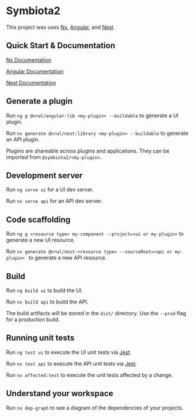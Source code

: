 # Symbiota2

This project was uses [Nx](https://nx.dev), [Angular](https://angular.io), and [Nest](https://nestjs.com).

## Quick Start & Documentation

[Nx Documentation](https://nx.dev/angular)

[Angular Documentation](https://angular.io/docs)

[Nest Documentation](https://docs.nestjs.com/)

## Generate a plugin

Run `ng g @nrwl/angular:lib <my-plugin> --buildable` to generate a UI plugin.

Run `nx generate @nrwl/nest:library <my-plugin> --buildable` to generate an API plugin.

Plugins are shareable across plugins and applications. They can be imported from `@symbiota2/<my-plugin>`.

## Development server

Run `ng serve ui` for a UI dev server. 

Run `nx serve api` for an API dev server.

## Code scaffolding

Run `ng g <resource type> my-component --project=<ui or my-plugin>` to generate a new UI resource.

Run `nx generate @nrwl/nest:<resource type> --sourceRoot=<api or my-plugin> ` to generate a new API resource.


## Build

Run `ng build ui` to build the UI. 

Run `nx build api` to build the API. 

The build artifacts will be stored in the `dist/` directory. Use the `--prod` flag for a production build.

## Running unit tests

Run `ng test ui` to execute the UI unit tests via [Jest](https://jestjs.io).

Run `nx test api` to execute the API unit tests via [Jest](https://jestjs.io).

Run `nx affected:test` to execute the unit tests affected by a change.

## Understand your workspace

Run `nx dep-graph` to see a diagram of the dependencies of your projects.
